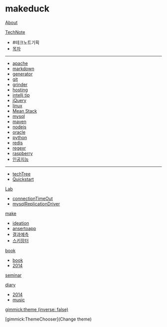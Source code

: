 # makeduck

[About](index.md)

[TechNote]()

  * #테크노트기획
  * [목차](technote.md)
  ----------
  * [apache](apache.md)
  * [markdown](markdown.md)
  * [generator](generator.md)
  * [git](git.md)
  * [grinder](grinder.md)
  * [hosting](hosting.md)
  * [intellj tip](intellij.md)
  * [jQuery](jQuery.md)
  * [linux](linux.md)
  * [Mean Stack](meanstack.md)
  * [mysql](mysql.md)
  * [maven](maven.md)
  * [nodejs](nodejs.md)
  * [oracle](oracle.md)
  * [python](python.md)
  * [redis](redis.md)
  * [regexr](regexr.md)
  * [raspberry](raspberry.md)
  * [인공지능](humanExperience.md)
  ------------
  * [techTree](techtree.md)
  * [Quickstart](quickstart.md)


[Lab]()

  * [connectionTimeOut](connectionTimeOut.md)
  * [mysqlReplicationDriver](mysqlReplicationDriver.md)

[make]()

  * [ideation](ideation.md)
  * [ansertoapp](ansertoapp.md)
  * [결과예측](preresult.md)
  * [스키장터](skijangter.md)

[book]()

  * [book](book.md)
  * [2014](book2014.md)

[seminar](seminar.md)

[diary]()

  * [2014](diary2014.md)
  * [music](music.md)


[gimmick:theme (inverse: false)](yeti)

[gimmick:ThemeChooser](Change theme)

<!-- counter pixel for counting visitors -->
<!-- <img src="http://stats.markdown.io/mdwiki_info.gif" style="display:none;"/> -->

<script type="text/javascript">

  var _gaq = _gaq || [];
  _gaq.push(['_setAccount', 'UA-44627253-1']);
  _gaq.push(['_trackPageview']);

  (function() {
    var ga = document.createElement('script'); ga.type = 'text/javascript'; ga.async = true;
    ga.src = ('https:' == document.location.protocol ? 'https://ssl' : 'http://www') + '.google-analytics.com/ga.js';
    var s = document.getElementsByTagName('script')[0]; s.parentNode.insertBefore(ga, s);
  })();

</script>
